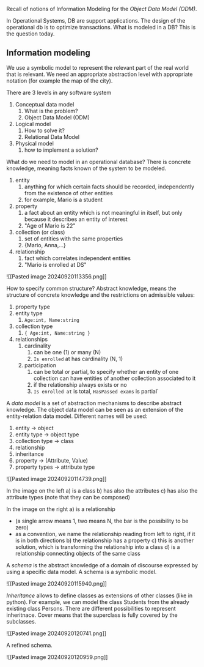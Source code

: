 Recall of notions of Information Modeling for the *Object Data Model (ODM)*.

In Operational Systems, DB are support applications. The design of the operational db is to optimize transactions. What is modeled in a DB? This is the question today.

## Information modeling

We use a symbolic model to represent the relevant part of the real world that is relevant. We need an appropriate abstraction level with appropriate notation (for example the map of the city).

There are 3 levels in any software system
1. Conceptual data model
	1. What is the problem?
	2. Object Data Model (ODM)
2. Logical model
	1. How to solve it?
	2. Relational Data Model
3. Physical model
	1. how to implement a solution?

What do we need to model in an operational database?
There is concrete knowledge, meaning facts known of the system to be modeled.
1. entity
	1. anything for which certain facts should be recorded, independently from the existence of other entities
	2. for example, Mario is a student
2. property
	1. a fact about an entity which is not meaningful in itself, but only because it describes an entity of interest
	2. "Age of Mario is 22"
3. collection (or class)
	1. set of entities with the same properties
	2. {Mario, Anna,...}
4. relationship
	1. fact which correlates independent entities
	2. "Mario is enrolled at DS"

![[Pasted image 20240920113356.png]]

How to specify common structure?
Abstract knowledge, means the structure of concrete knowledge and the restrictions on admissible values:
1. property type
2. entity type
	1. `Age:int, Name:string`
3. collection type
	1. `{ Age:int, Name:string }`
4. relationships
	1. cardinality
		1. can be one (1) or many (N)
		2. `Is enrolled` at has cardinality (N, 1)
	3. participation
		1. can be total or partial, to specify whether an entity of one collection can have entities of another collection associated to it
		2. if the relationship always exists or no
		3. `Is enrolled at` is total, `HasPassed exams` is partial`

A *data model* is a set of abstraction mechanisms to describe abstract knowledge. The object data model can be seen as an extension of the entity-relation data model. Different names will be used:
1. entity -> object
2. entity type -> object type
3. collection type -> class
4. relationship
5. inheritance
6. property -> (Attribute, Value)
7. property types -> attribute type

![[Pasted image 20240920114739.png]]

In the image on the left
a) is a class
b) has also the attributes
c) has also the attribute types (note that they can be composed)

In the image on the right
a) is a relationship
- (a single arrow means 1, two means N, the bar is the possibility to be zero)
- as a convention, we name the relationship reading from left to right, if it is in both directions
b) the relationship has a property
c) this is another solution, which is transforming the relationship into a class
d) is a relationship connecting objects of the same class

A *schema* is the abstract knowledge of a domain of discourse expressed by using a specific data model. A schema is a symbolic model.

![[Pasted image 20240920115940.png]]

*Inheritance* allows to define classes as extensions of other classes (like in python). For example, we can model the class Students from the already existing class Persons.
There are different possibilities to represent inheritnace.
Cover means that the superclass is fully covered by the subclasses.

![[Pasted image 20240920120741.png]]

A refined schema.

![[Pasted image 20240920120959.png]]













